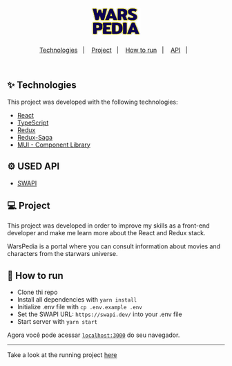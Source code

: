 <h1 align="center">
  <img alt="warspedia" src=".github/logo.svg" />
</h1>

<p align="center">
  <a href="#-technologies">Technologies</a>&nbsp;&nbsp;&nbsp;|&nbsp;&nbsp;&nbsp;
  <a href="#-project">Project</a>&nbsp;&nbsp;&nbsp;|&nbsp;&nbsp;&nbsp;
  <a href="#-how-to-run">How to run</a>&nbsp;&nbsp;&nbsp;|&nbsp;&nbsp;&nbsp;
  <a href="#-used-api">API</a>&nbsp;&nbsp;&nbsp;|&nbsp;&nbsp;&nbsp;
</p>

<br>

## ✨ Technologies

This project was developed with the following technologies:

- [React](https://reactjs.org)
- [TypeScript](https://www.typescriptlang.org/)
- [Redux](https://redux.js.org/)
- [Redux-Saga](https://redux-saga.js.org/)
- [MUI - Component Library](https://mui.com/pt/)

## ⚙️ USED API

- [SWAPI](https://swapi.dev/)

## 💻 Project

This project was developed in order to improve my skills as a front-end developer and make me learn more about the React and Redux stack.

WarsPedia is a portal where you can consult information about movies and characters from the starwars universe.

## 🚀 How to run

- Clone thi repo
- Install all dependencies with `yarn install`
- Initialize .env file with `cp .env.example .env`
- Set the SWAPI URL: `https://swapi.dev/` into your .env file
- Start server with `yarn start`

Agora você pode acessar [`localhost:3000`](http://localhost:3000) do seu navegador.

---
Take a look at the running project [here](https://wars-pedia.vercel.app/)
